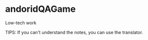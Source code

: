 # andoridQAGame
Low-tech work
  
TIPS: If you can't understand the notes, you can use the translator.
